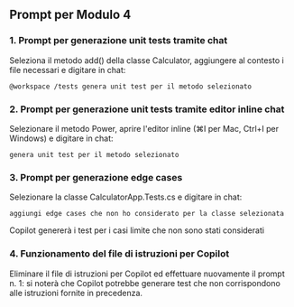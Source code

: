 ## Prompt per Modulo 4

### 1. Prompt per generazione unit tests tramite chat
Seleziona il metodo add() della classe Calculator, aggiungere al contesto i file necessari e digitare in chat:
```
@workspace /tests genera unit test per il metodo selezionato
```

### 2. Prompt per generazione unit tests tramite editor inline chat
Selezionare il metodo Power, aprire l'editor inline (⌘I per Mac, Ctrl+I per Windows) e digitare in chat:
```
genera unit test per il metodo selezionato
```

### 3. Prompt per generazione edge cases
Selezionare la classe CalculatorApp.Tests.cs e digitare in chat:
```
aggiungi edge cases che non ho considerato per la classe selezionata
```
Copilot genererà i test per i casi limite che non sono stati considerati

### 4. Funzionamento del file di istruzioni per Copilot
Eliminare il file di istruzioni per Copilot ed effettuare nuovamente il prompt n. 1: si noterà che Copilot potrebbe generare test che non corrispondono alle istruzioni fornite in precedenza.